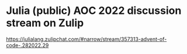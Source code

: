 # Julia (public) AOC 2022 discussion stream on Zulip

https://julialang.zulipchat.com/#narrow/stream/357313-advent-of-code-.282022.29
